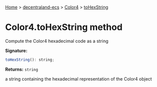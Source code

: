 [Home](./index) &gt; [decentraland-ecs](./decentraland-ecs.md) &gt; [Color4](./decentraland-ecs.color4.md) &gt; [toHexString](./decentraland-ecs.color4.tohexstring.md)

# Color4.toHexString method

Compute the Color4 hexadecimal code as a string

**Signature:**
```javascript
toHexString(): string;
```
**Returns:** `string`

a string containing the hexadecimal representation of the Color4 object
